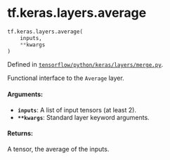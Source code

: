 <div itemscope itemtype="http://developers.google.com/ReferenceObject">
<meta itemprop="name" content="tf.keras.layers.average" />
<meta itemprop="path" content="Stable" />
</div>

# tf.keras.layers.average

``` python
tf.keras.layers.average(
    inputs,
    **kwargs
)
```



Defined in [`tensorflow/python/keras/layers/merge.py`](/code/stable/tensorflow/python/keras/layers/merge.py).

Functional interface to the `Average` layer.

#### Arguments:

* <b>`inputs`</b>: A list of input tensors (at least 2).
* <b>`**kwargs`</b>: Standard layer keyword arguments.


#### Returns:

A tensor, the average of the inputs.
